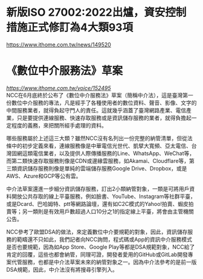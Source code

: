 # 新版ISO 27002:2022出爐，資安控制措施正式修訂為4大類93項
https://www.ithome.com.tw/news/149520
# 《數位中介服務法》草案
<i> https://www.ithome.com.tw/voice/152495 </i><br>
NCC在6月底終於公布了《數位中介服務法》草案（簡稱中介法），這是臺灣第一份數位中介服務的專法，凡是經手了各種使用者的數位資料、聲音、影像、文字的中間服務業者，就得負起守門人的責任。這就幾乎涵蓋了臺灣網路產業、電信產業，只是要提供連線服務、快速存取服務或是資訊儲存服務的業者，就得負擔起一定程度的義務，來把關所經手處理的資料。

哪些服務屬於上述這三大類？雖然NCC沒有名列出一份完整的納管清單，但從法條中的初步定義來看，連線服務像是中華電信光世代、凱擘大寬頻、亞太電信、台灣固網這類電信業者，以及提供人際傳播服務的Line、WhatsApp、WeChat等，而第二類快速存取服務則像是CDN或邊緣雲服務，如Akamai、Cloudflare等，第三類資訊儲存服務則像是單純的雲端儲存服務Google Drive、Dropbox，或是AWS、Azure和GCP等公有雲。

中介法草案還進一步細分資訊儲存服務，訂出2小類納管對象，一類是可將用戶資料開放公共存取的線上平臺服務，例如臉書、YouTube、Instagram等社群平臺，或是Dcard、巴哈姆特、ptt等網路論壇，還有如C2C模式的Yahoo!拍賣、蝦皮拍賣等；另一類則是有效用戶數超過人口10分之1的指定線上平臺，將會由主管機關公告。

NCC參考了歐盟DSA的做法，來定義數位中介要規範的對象，因此，資訊儲存服務的範疇還不只如此，我們記者向NCC詢問，程式碼或App的資訊中介服務模式是否也要規範，因為如App Store、Google Play等都是DSA規範對象，NCC給了肯定的回覆，這些也都會納管，同理可證，開發者愛用的GitHub或GitLab開發專案代管服務，也都是中介法草案未來的納管對象之一。因為中介法參考的是前一版DSA規範，因此，中介法沒有將搜尋引擎列入。

